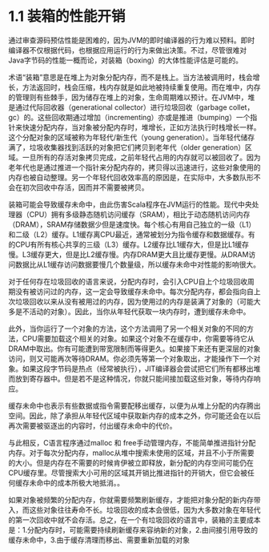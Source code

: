 # 1.1 装箱的性能开销
通过审查源码预估性能是困难的，因为JVM的即时编译器的行为难以预料。即时编译器不仅根据代码，也根据应用运行的行为来做出决策。不过，尽管很难对Java字节码的性能一概而论，对装箱（boxing）的大体性能评估是可能的。

  术语“装箱”意思是在堆上为对象分配内存，而不是栈上。当方法被调用时，栈会增长，方法返回时，栈会压缩，栈内存就是如此地被持续重复使用。而在堆中，内存的管理则有些棘手，因为储存在堆上的对象，生命周期难以预计。在JVM中，堆是通过代际回收器（generational collector）进行垃圾回收（garbage collet，gc）的。这些回收期通过增加（incrementing）亦或是推进（bumping）一个指针来快速分配内存，当对象被分配内存时，堆增长，正如方法执行时栈增长一样。这个分配对象的区域被称为年轻代/新生代（young generation）。当年轻代储存满了，垃圾收集器找到活跃的对象把它们拷贝到老年代（older generation）区域。一旦所有的存活对象拷贝完成，之前年轻代占用的内存就可以被回收了。因为老年代也是通过推进一个指针来分配内存的，拷贝得以迅速进行，这些对象使用的内存也被自动整理。另一个年轻代回收效率高的原因是，在实际中，大多数队形不会在初次回收中存活，因而并不需要被拷贝。

  装箱可能会导致缓存未命中，由此伤害Scala程序在JVM运行的性能。现代中央处理器（CPU）拥有多级静态随机访问缓存（SRAM），相比于动态随机访问内存（DRAM），SRAM存储数据少但是速度快。每个核心有用自己独立的一级（L1）和二级（L2）缓存。L1缓存离CPU最近，通常被划分为指令缓存和数据缓存。有的CPU有所有核心共享的三级（L3）缓存。L2缓存比L1缓存大，但是比L1缓存慢。L3缓存更大，但是比L2缓存慢。内存DRAM更大且比缓存更慢。从DRAM访问数据比从L1缓存访问数据要慢几个数量级，所以缓存未命中对性能的影响很大。

  对于任何存在垃圾回收的语言来说，分配内存时，会引入CPU自上个垃圾回收周期没有被访问过的内存，这一定会导致缓存未命中。每次分配内存，都会指向自上次垃圾回收以来从没有被用过的内存，因为使用过的内存是装满了对象的（可能大多是不活动的对象）。因此，当你从年轻代获取一块内存时，遭到缓存未命中。

  此外，当你运行了一个对象的方法，这个方法调用了另一个相关对象的不同的方法，CPU需要加载这个相关的对象。如果这个对象不在缓存中，你需要等待它从DRAM中取出。你有可能遭到带宽限制而等得更久。如果接下来还有更深层的对象访问，则又可能再次等待DRAM。你必须先等第一个对象取出，才能操作下一个对象。如果这段字节码是热点（经常被执行），JIT编译器会尝试把它们所有都移出堆而放到寄存器中。但是若不是这种情况，你就只能间接加载这些对象，等待内存响应。

  缓存未命中也表示有些数据或指令需要配移出缓存，以便为从堆上分配的内存腾出空间。因此，除了承担从年轻代区域中获取新内存的成本之外，你可能还会在以后再次需要被驱逐出的内容时，付出缓存未命中的代价。

  与此相反，C语言程序通过malloc 和 free手动管理内存，不能简单推进指针分配内存。对于每次分配内存，malloc从堆中搜索未使用的区域，并且不小于所需要的大小。但是内存在不需要的时候肯伊被立即释放，新分配的内存空间可能仍在CPU缓存里。尽管搜索大小可用的区域其开销比推进指针的开销大，但它会被任何缓存未命中的成本所极大地抵消。。

  如果对象被频繁的分配内存，你就需要频繁刷新缓存，才能把对象分配的新内存带入，而这些对象往往寿命不长。垃圾回收的成本会很低，因为大多数对象在年轻代的第一次回收中就不会存活。总之，在一个有垃圾回收的语言中，装箱的主要成本是：1.分配内存时，可能需要持续刷新缓存来容纳新的对象，2.由间接引用导致的缓存未命中，3.由于缓存清理而移出、需要重新加载的对象
